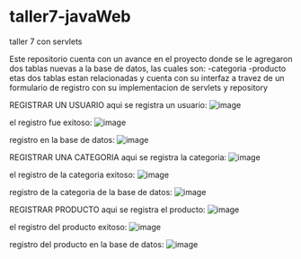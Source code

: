 # taller7-javaWeb
taller 7 con servlets

Este repositorio cuenta con un avance en el proyecto donde se le agregaron dos tablas nuevas a la base de datos, las cuales son:
-categoria 
-producto
etas dos tablas estan relacionadas y cuenta con su interfaz a travez de un formulario de registro con su implementacion de servlets y repository


REGISTRAR UN USUARIO
aqui se registra un usuario:
![image](https://github.com/farias0917/taller7-javaWeb/assets/128154875/cf4eb476-8451-4572-a7a9-ab03402c7ca9)

el registro fue exitoso:
![image](https://github.com/farias0917/taller7-javaWeb/assets/128154875/4b3718bb-14e1-4a1c-9cdc-a46d27105606)

registro en la base de datos:
![image](https://github.com/farias0917/taller7-javaWeb/assets/128154875/dd9965d3-ebd6-401d-baf7-d5608044a703)

REGISTRAR UNA CATEGORIA
aqui se registra la categoria:
![image](https://github.com/farias0917/taller7-javaWeb/assets/128154875/5403b548-8136-4910-b1fd-e0b7e580b608)

el registro de la categoria exitoso:
![image](https://github.com/farias0917/taller7-javaWeb/assets/128154875/ce3870c2-aaf1-4d32-8db9-aa8e11ded95d)

registro de la categoria de la base de datos:
![image](https://github.com/farias0917/taller7-javaWeb/assets/128154875/917a8c3a-aeca-4718-8f85-662248022c99)


REGISTRAR PRODUCTO
aqui se registra el producto:
![image](https://github.com/farias0917/taller7-javaWeb/assets/128154875/54aec3f9-e287-47d0-8344-63afb3307ea1)


el registro del producto exitoso:
![image](https://github.com/farias0917/taller7-javaWeb/assets/128154875/12baed4e-0ad5-4e63-927e-6b582ec12dd4)

registro del producto en la base de datos:
![image](https://github.com/farias0917/taller7-javaWeb/assets/128154875/a12273a2-a699-4ac1-a137-a0d22fb411e9)









